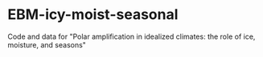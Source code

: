 # EBM-icy-moist-seasonal
Code and data for "Polar amplification in idealized climates: the role of ice, moisture, and seasons"
